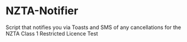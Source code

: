 # NZTA-Notifier
Script that notifies you via Toasts and SMS of any cancellations for the NZTA Class 1 Restricted Licence Test
